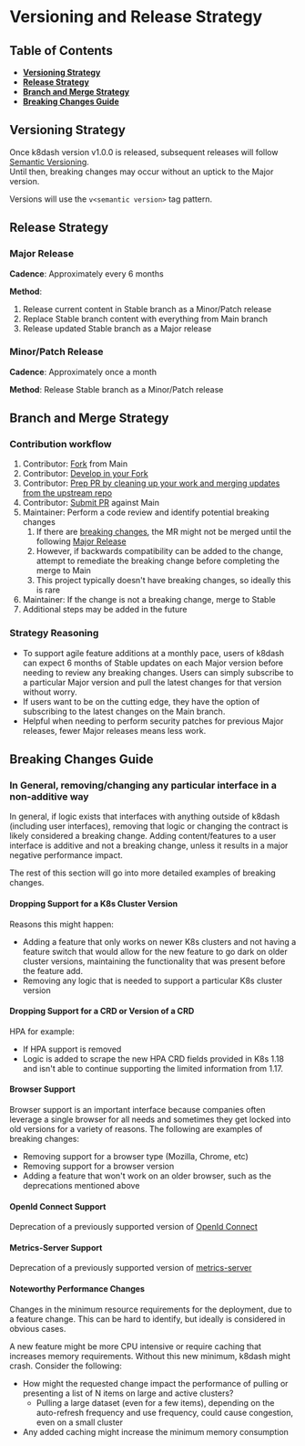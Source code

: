 # Versioning and Release Strategy
## Table of Contents
- **[Versioning Strategy](#versioning-strategy)**<br>
- **[Release Strategy](#release-strategy)**<br>
- **[Branch and Merge Strategy](#branch-and-merge-strategy)**<br>
- **[Breaking Changes Guide](#breaking-changes-guide)**<br>

## Versioning Strategy
Once k8dash version v1.0.0 is released, subsequent releases will follow [Semantic Versioning](https://semver.org/spec/v2.0.0.html).  
Until then, breaking changes may occur without an uptick to the Major version.  

Versions will use the `v<semantic version>` tag pattern.

## Release Strategy
### Major Release
**Cadence**: Approximately every 6 months

**Method**:
1. Release current content in Stable branch as a Minor/Patch release
2. Replace Stable branch content with everything from Main branch
3. Release updated Stable branch as a Major release

### Minor/Patch Release
**Cadence**: Approximately once a month

**Method**: Release Stable branch as a Minor/Patch release

## Branch and Merge Strategy
### Contribution workflow
1. Contributor: [Fork](https://gist.github.com/Chaser324/ce0505fbed06b947d962#creating-a-fork) from Main
2. Contributor: [Develop in your Fork](https://gist.github.com/Chaser324/ce0505fbed06b947d962#doing-your-work)
3. Contributor: [Prep PR by cleaning up your work and merging updates from the upstream repo](https://gist.github.com/Chaser324/ce0505fbed06b947d962#cleaning-up-your-work)
2. Contributor: [Submit PR](https://gist.github.com/Chaser324/ce0505fbed06b947d962#submitting) against Main
3. Maintainer: Perform a code review and identify potential breaking changes
   1. If there are [breaking changes](#breaking-changes-guide), the MR might not be merged until the following [Major Release](#major-release)
   2. However, if backwards compatibility can be added to the change, attempt to remediate the breaking change before completing the merge to Main
   3. This project typically doesn't have breaking changes, so ideally this is rare
4. Maintainer: If the change is not a breaking change, merge to Stable
5. Additional steps may be added in the future

### Strategy Reasoning
- To support agile feature additions at a monthly pace, users of k8dash can expect 6 months of Stable updates on each Major version before 
needing to review any breaking changes. Users can simply subscribe to a particular Major version and pull the latest 
changes for that version without worry.
- If users want to be on the cutting edge, they have the option of subscribing to the latest changes on the Main branch.
- Helpful when needing to perform security patches for previous Major releases, fewer Major releases means less work.

## Breaking Changes Guide
### In General, removing/changing any particular interface in a non-additive way
In general, if logic exists that interfaces with anything outside of k8dash (including user interfaces), removing that logic or changing the contract is likely
considered a breaking change.  Adding content/features to a user interface is additive and not a breaking change, unless it results
in a major negative performance impact.

The rest of this section will go into more detailed examples of breaking changes.

#### Dropping Support for a K8s Cluster Version
Reasons this might happen:
- Adding a feature that only works on newer K8s clusters and not having a feature switch that would allow for the new
feature to go dark on older cluster versions, maintaining the functionality that was present before the feature add. 
- Removing any logic that is needed to support a particular K8s cluster version

#### Dropping Support for a CRD or Version of a CRD
HPA for example:
- If HPA support is removed
- Logic is added to scrape the new HPA CRD fields provided in K8s 1.18 and isn't able to continue supporting the 
limited information from 1.17.

#### Browser Support
Browser support is an important interface because companies often leverage a single browser for all needs and sometimes 
they get locked into old versions for a variety of reasons.  The following are examples of breaking changes:
- Removing support for a browser type (Mozilla, Chrome, etc)
- Removing support for a browser version
- Adding a feature that won't work on an older browser, such as the deprecations mentioned above

#### OpenId Connect Support
Deprecation of a previously supported version of [OpenId Connect](https://github.com/indeedeng/k8dash#oidc) 

#### Metrics-Server Support
Deprecation of a previously supported version of [metrics-server](https://github.com/indeedeng/k8dash#metrics) 

#### Noteworthy Performance Changes
Changes in the minimum resource requirements for the deployment, due to a feature change.  This can be hard to identify, 
but ideally is considered in obvious cases.

A new feature might be more CPU intensive or require caching that increases memory requirements.  Without this new
minimum, k8dash might crash. Consider the following:

- How might the requested change impact the performance of pulling or presenting a list of N items on large and active clusters?
   - Pulling a large dataset (even for a few items), depending on the auto-refresh frequency and use frequency, 
could cause congestion, even on a small cluster
- Any added caching might increase the minimum memory consumption

 
